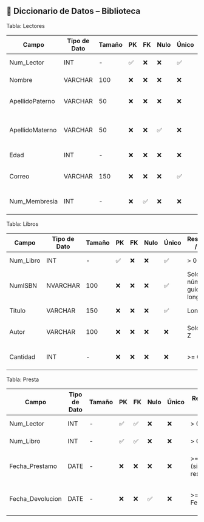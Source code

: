 ## 📘 Diccionario de Datos – Biblioteca

 Tabla: Lectores

| Campo              | Tipo de Dato | Tamaño | PK  | FK  | Nulo | Único | Restricciones / CHECK                           | Referencia a                    | Descripción                          |
|--------------------|--------------|--------|-----|-----|------|--------|-------------------------------------------------|---------------------------------|--------------------------------------|
| Num_Lector         | INT          | -      | ✅   | ❌   | ❌   | ✅     | > 0                                             | -                               | Identificador del lector             |
| Nombre             | VARCHAR      | 100    | ❌   | ❌   | ❌   | ❌     | Solo letras A-Z, longitud >= 3                  | -                               | Nombre del lector                    |
| ApellidoPaterno    | VARCHAR      | 50     | ❌   | ❌   | ❌   | ❌     | Solo letras A-Z, longitud >= 3                  | -                               | Apellido paterno del lector          |
| ApellidoMaterno    | VARCHAR      | 50     | ❌   | ❌   | ✅   | ❌     | Solo letras A-Z, longitud >= 3                  | -                               | Apellido materno del lector (opcional)|
| Edad               | INT          | -      | ❌   | ❌   | ❌   | ❌     | CHECK (Edad >= 18 AND Edad <= 120)              | -                               | Edad del lector                      |
| Correo             | VARCHAR      | 150    | ❌   | ❌   | ❌   | ✅     | Formato de correo válido (ej. ejemplo@dominio.com) | -                           | Correo electrónico del lector        |
| Num_Membresia      | INT          | -      | ❌   | ✅   | ❌   | ❌     | > 0                                             | Membresias(Num_Membresia)       | Número de membresía del lector       |


Tabla: Libros

| Campo          | Tipo de Dato | Tamaño | PK  | FK  | Nulo | Único | Restricciones / CHECK                          | Referencia a        | Descripción                          |
|----------------|--------------|--------|-----|-----|------|--------|-----------------------------------------------|---------------------|--------------------------------------|
| Num_Libro      | INT          | -      | ✅   | ❌   | ❌   | ✅     | > 0                                           | -                   | Identificador del libro              |
| NumISBN        | NVARCHAR     | 100    | ❌   | ❌   | ❌   | ✅     | Solo letras, números y guiones, longitud >= 3 | -                   | Código ISBN del libro                |
| Titulo         | VARCHAR      | 150    | ❌   | ❌   | ❌   | ✅     | Longitud >= 3                                 | -                   | Título del libro                     |
| Autor          | VARCHAR      | 100    | ❌   | ❌   | ❌   | ❌     | Solo letras A-Z                               | -                   | Nombre del autor del libro           |
| Cantidad       | INT          | -      | ❌   | ❌   | ❌   | ❌     | >= 0                                          | -                   | Existencia disponible de ese libro   |



 Tabla: Presta

| Campo            | Tipo de Dato | Tamaño | PK  | FK  | Nulo | Único | Restricciones / CHECK                | Referencia a          | Descripción                          |
|------------------|--------------|--------|-----|-----|------|--------|--------------------------------------|-----------------------|--------------------------------------|
| Num_Lector       | INT          | -      | ✅   | ✅   | ❌   | ❌     | > 0                                  | Lectores(Num_Lector)  | Identificador del lector             |
| Num_Libro        | INT          | -      | ✅   | ✅   | ❌   | ❌     | > 0                                  | Libros(Num_Libro)     | Identificador del libro              |
| Fecha_Prestamo   | DATE         | -      | ❌   | ❌   | ❌   | ❌     | >= GETDATE() (si aplica restricción) | -                     | Fecha en que se presta el libro      |
| Fecha_Devolucion | DATE         | -      | ❌   | ❌   | ✅   | ❌     | >= Fecha_Prestamo                    | -                     | Fecha en que se devuelve el libro    |

